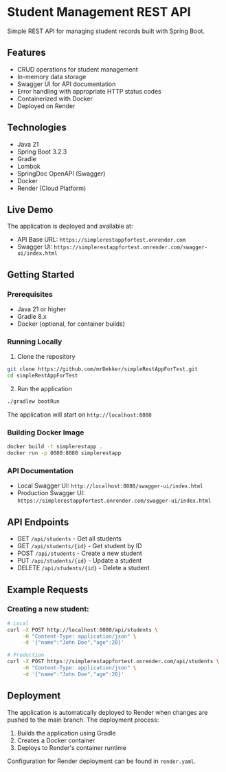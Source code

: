 # Student Management REST API

Simple REST API for managing student records built with Spring Boot.

## Features

- CRUD operations for student management
- In-memory data storage
- Swagger UI for API documentation
- Error handling with appropriate HTTP status codes
- Containerized with Docker
- Deployed on Render

## Technologies

- Java 21
- Spring Boot 3.2.3
- Gradle
- Lombok
- SpringDoc OpenAPI (Swagger)
- Docker
- Render (Cloud Platform)

## Live Demo

The application is deployed and available at:
- API Base URL: `https://simplerestappfortest.onrender.com`
- Swagger UI: `https://simplerestappfortest.onrender.com/swagger-ui/index.html`

## Getting Started

### Prerequisites

- Java 21 or higher
- Gradle 8.x
- Docker (optional, for container builds)

### Running Locally

1. Clone the repository
```bash
git clone https://github.com/mrDekker/simpleRestAppForTest.git
cd simpleRestAppForTest
```

2. Run the application
```bash
./gradlew bootRun
```

The application will start on `http://localhost:8080`

### Building Docker Image

```bash
docker build -t simplerestapp .
docker run -p 8080:8080 simplerestapp
```

### API Documentation

- Local Swagger UI: `http://localhost:8080/swagger-ui/index.html`
- Production Swagger UI: `https://simplerestappfortest.onrender.com/swagger-ui/index.html`

## API Endpoints

- GET `/api/students` - Get all students
- GET `/api/students/{id}` - Get student by ID
- POST `/api/students` - Create a new student
- PUT `/api/students/{id}` - Update a student
- DELETE `/api/students/{id}` - Delete a student

## Example Requests

### Creating a new student:
```bash
# Local
curl -X POST http://localhost:8080/api/students \
     -H "Content-Type: application/json" \
     -d '{"name":"John Doe","age":20}'

# Production
curl -X POST https://simplerestappfortest.onrender.com/api/students \
     -H "Content-Type: application/json" \
     -d '{"name":"John Doe","age":20}'
```

## Deployment

The application is automatically deployed to Render when changes are pushed to the main branch. The deployment process:
1. Builds the application using Gradle
2. Creates a Docker container
3. Deploys to Render's container runtime

Configuration for Render deployment can be found in `render.yaml`. 